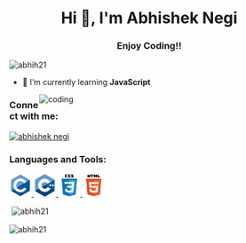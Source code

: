 <h1 align="center">Hi 👋, I'm Abhishek Negi</h1>
<h3 align="center">Enjoy Coding!!</h3>


<p align="left"> <img src="https://komarev.com/ghpvc/?username=abhih21&label=Profile%20views&color=0e75b6&style=flat" alt="abhih21" /> </p>

- 🌱 I’m currently learning **JavaScript**
<img align="right" alt="coding" width="450" src="https://media.giphy.com/media/Y4ak9Ki2GZCbJxAnJD/giphy.gif">

<h3 align="left">Connect with me:</h3>
<p align="left">
<a href="https://linkedin.com/in/abhishek negi" target="blank"><img align="center" src="https://raw.githubusercontent.com/rahuldkjain/github-profile-readme-generator/master/src/images/icons/Social/linked-in-alt.svg" alt="abhishek negi" height="30" width="40" /></a>
</p>

<h3 align="left">Languages and Tools:</h3>
<p align="left"> <a href="https://www.cprogramming.com/" target="_blank" rel="noreferrer"> <img src="https://raw.githubusercontent.com/devicons/devicon/master/icons/c/c-original.svg" alt="c" width="40" height="40"/> </a> <a href="https://www.w3schools.com/cpp/" target="_blank" rel="noreferrer"> <img src="https://raw.githubusercontent.com/devicons/devicon/master/icons/cplusplus/cplusplus-original.svg" alt="cplusplus" width="40" height="40"/> </a> <a href="https://www.w3schools.com/css/" target="_blank" rel="noreferrer"> <img src="https://raw.githubusercontent.com/devicons/devicon/master/icons/css3/css3-original-wordmark.svg" alt="css3" width="40" height="40"/> </a> <a href="https://www.w3.org/html/" target="_blank" rel="noreferrer"> <img src="https://raw.githubusercontent.com/devicons/devicon/master/icons/html5/html5-original-wordmark.svg" alt="html5" width="40" height="40"/> </a> </p>


<p>&nbsp;<img align="center" src="https://github-readme-stats.vercel.app/api?username=abhih21&show_icons=true&locale=en" alt="abhih21" /></p>

<p><img align="center" src="https://github-readme-streak-stats.herokuapp.com/?user=abhih21&" alt="abhih21" /></p>
